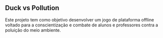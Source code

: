 ## Duck vs Pollution

Este projeto tem como objetivo desenvolver um jogo de plataforma offline voltado para a conscientização e combate de alunos e professores contra a poluição do meio ambiente.
